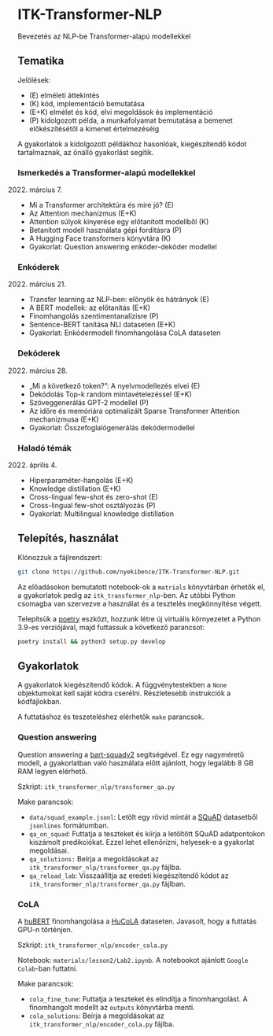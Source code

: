 # ITK-Transformer-NLP
Bevezetés az NLP-be Transformer-alapú modellekkel

## Tematika

Jelölések:

* (E) elméleti áttekintés
* (K) kód, implementáció bemutatása
* (E+K) elmélet és kód, elvi megoldások és implementáció
* (P) kidolgozott példa, a munkafolyamat bemutatása a bemenet előkészítésétől a kimenet értelmezéséig

A gyakorlatok a kidolgozott példákhoz hasonlóak, kiegészítendő kódot tartalmaznak, az önálló gyakorlást segítik.

### Ismerkedés a Transformer-alapú modellekkel
2022. március 7.
* Mi a Transformer architektúra és mire jó? (E)
* Az Attention mechanizmus (E+K)
* Attention súlyok kinyerése egy előtanított modellből (K)
* Betanított modell használata gépi fordításra (P)
* A Hugging Face transformers könyvtára (K)
* Gyakorlat: Question answering enkóder-dekóder modellel
 
### Enkóderek
2022. március 21.
* Transfer learning az NLP-ben: előnyök és hátrányok (E)
* A BERT modellek: az előtanítás (E+K)
* Finomhangolás szentimentanalízisre (P)
* Sentence-BERT tanítása NLI dataseten (E+K)
* Gyakorlat: Enkódermodell finomhangolása CoLA dataseten

### Dekóderek
2022. március 28.
* „Mi a következő token?”: A nyelvmodellezés elvei (E)
* Dekódolás Top-k random mintavételezéssel (E+K)
* Szöveggenerálás GPT-2 modellel (P)
* Az időre és memóriára optimalizált Sparse Transformer Attention mechanizmusa (E+K)
* Gyakorlat: Összefoglalógenerálás dekódermodellel
 
### Haladó témák
2022. április 4.
* Hiperparaméter-hangolás (E+K)
* Knowledge distillation (E+K)
* Cross-lingual few-shot és zero-shot (E)
* Cross-lingual few-shot osztályozás (P)
* Gyakorlat: Multilingual knowledge distillation

## Telepítés, használat
Klónozzuk a fájlrendszert:

```bash
git clone https://github.com/nyekibence/ITK-Transformer-NLP.git
```

Az előadásokon bemutatott notebook-ok a `matrials` könyvtárban érhetők el, a gyakorlatok pedig
az `itk_transformer_nlp`-ben. Az utóbbi Python csomagba van szervezve a használat és a tesztelés megkönnyítése végett.

Telepítsük a [poetry](https://python-poetry.org/docs/#installation) eszközt, hozzunk létre új virtuális környezetet
a Python 3.9-es verziójával, majd futtassuk a következő parancsot:

```bash
poetry install && python3 setup.py develop
```

## Gyakorlatok
A gyakorlatok kiegészítendő kódok. A függvénytestekben a `None` objektumokat kell saját kódra cserélni. Részletesebb instrukciók a kódfájlokban.

A futtatáshoz és teszeteléshez elérhetők `make` parancsok. 

### Question answering
Question answering a [bart-squadv2](https://huggingface.co/a-ware/bart-squadv2) segítségével. Ez egy nagyméretű modell,
a gyakorlatban való használata előtt ajánlott, hogy legalább 8 GB RAM legyen elérhető. 

Szkript: `itk_transformer_nlp/transformer_qa.py`

Make parancsok:
* `data/squad_example.jsonl`: Letölt egy rövid mintát a [SQuAD](https://rajpurkar.github.io/SQuAD-explorer/) datasetből `jsonlines` formátumban.
* `qa_on_squad`: Futtatja a teszteket és kiírja a letöltött SQuAD adatpontokon kiszámolt predikciókat. Ezzel lehet ellenőrizni, helyesek-e a gyakorlat megoldásai.
* `qa_solutions:` Beírja a megoldásokat az `itk_transformer_nlp/transformer_qa.py` fájlba.
* `qa_reload_lab`: Visszaállítja az eredeti kiegészítendő kódot az `itk_transformer_nlp/transformer_qa.py` fájlban.

### CoLA
A [huBERT](https://huggingface.co/SZTAKI-HLT/hubert-base-cc)
finomhangolása a [HuCoLA](https://huggingface.co/datasets/NYTK/HuCOLA)
dataseten. Javasolt, hogy a futtatás GPU-n történjen.

Szkript: `itk_transformer_nlp/encoder_cola.py`

Notebook: `materials/lesson2/Lab2.ipynb`.
A notebookot ajánlott `Google Colab`-ban futtatni.

Make parancsok:
 * `cola_fine_tune`: Futtatja a teszteket és elindítja a finomhangolást. A finomhangolt modellt az `outputs` könyvtárba menti.
 * `cola_solutions`: Beírja a megoldásokat az `itk_transformer_nlp/encoder_cola.py` fájlba.
